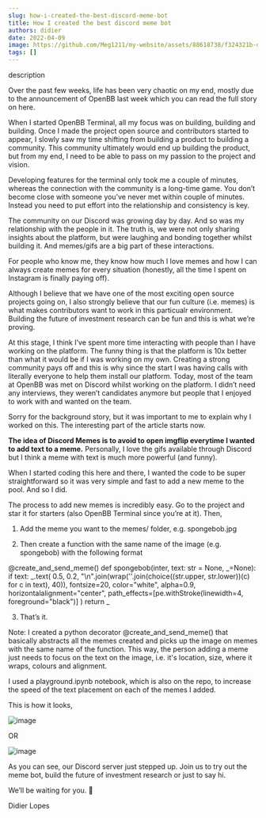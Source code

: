 ```yaml
---
slug: how-i-created-the-best-discord-meme-bot
title: How I created the best discord meme bot
authors: didier
date: 2022-04-09
image: https://github.com/Meg1211/my-website/assets/88618738/f324321b-d438-4838-b0a0-e3155611538a
tags: []
---
```


description

<!-- truncate -->

Over the past few weeks, life has been very chaotic on my end, mostly due to the announcement of OpenBB last week which you can read the full story on here.

When I started OpenBB Terminal, all my focus was on building, building and building. Once I made the project open source and contributors started to appear, I slowly saw my time shifting from building a product to building a community. This community ultimately would end up building the product, but from my end, I need to be able to pass on my passion to the project and vision.

Developing features for the terminal only took me a couple of minutes, whereas the connection with the community is a long-time game. You don’t become close with someone you’ve never met within couple of minutes. Instead you need to put effort into the relationship and consistency is key.

The community on our Discord was growing day by day. And so was my relationship with the people in it. The truth is, we were not only sharing insights about the platform, but were laughing and bonding together whilst building it. And memes/gifs are a big part of these interactions.

For people who know me, they know how much I love memes and how I can always create memes for every situation (honestly, all the time I spent on Instagram is finally paying off).

Although I believe that we have one of the most exciting open source projects going on, I also strongly believe that our fun culture (i.e. memes) is what makes contributors want to work in this particualr environment. Building the future of investment research can be fun and this is what we’re proving.

At this stage, I think I’ve spent more time interacting with people than I have working on the platform. The funny thing is that the platform is 10x better than what it would be if I was working on my own. Creating a strong community pays off and this is why since the start I was having calls with literally everyone to help them install our platform. Today, most of the team at OpenBB was met on Discord whilst working on the platform. I didn’t need any interviews, they weren’t candidates anymore but people that I enjoyed to work with and wanted on the team.

Sorry for the background story, but it was important to me to explain why I worked on this. The interesting part of the article starts now.

**The idea of Discord Memes is to avoid to open imgflip everytime I wanted to add text to a meme.** Personally, I love the gifs available through Discord but I think a meme with text is much more powerful (and funny).

When I started coding this here and there, I wanted the code to be super straightforward so it was very simple and fast to add a new meme to the pool. And so I did.

The process to add new memes is incredibly easy. Go to the project and star it for starters (also OpenBB Terminal since you’re at it). Then,

1. Add the meme you want to the memes/ folder, e.g. spongebob.jpg

2. Then create a function with the same name of the image (e.g. spongebob) with the following format

@create_and_send_meme()
def spongebob(inter, text: str = None, _=None):
    if text:
        _.text(
            0.5,
            0.2,
            "\n".join(wrap(''.join(choice((str.upper, str.lower))(c) for c in text), 40)),
            fontsize=20,
            color="white",
            alpha=0.9,
            horizontalalignment="center",
            path_effects=[pe.withStroke(linewidth=4, foreground="black")]
        )
    return _

3. That’s it.

Note: I created a python decorator @create_and_send_meme() that basically abstracts all the memes created and picks up the image on memes with the same name of the function. This way, the person adding a meme just needs to focus on the text on the image, i.e. it's location, size, where it wraps, colours and alignment.

I used a playground.ipynb notebook, which is also on the repo, to increase the speed of the text placement on each of the memes I added.

This is how it looks,

![image](https://github.com/Meg1211/my-website/assets/88618738/f6b1ea15-40f8-4ebc-bbf8-209b502f943d)

OR

![image](https://github.com/Meg1211/my-website/assets/88618738/f324321b-d438-4838-b0a0-e3155611538a)

As you can see, our Discord server just stepped up. Join us to try out the meme bot, build the future of investment research or just to say hi.

We’ll be waiting for you. 🦋

Didier Lopes
